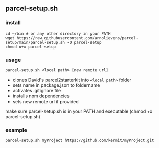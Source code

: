 ## parcel-setup.sh

### install

```
cd ~/bin # or any other directory in your PATH
wget https://raw.githubusercontent.com/arnolievens/parcel-setup/main/parcel-setup.sh -O parcel-setup
chmod u+x parcel-setup
```

### usage

`parcel-setup.sh <local path> [new remote url]`

+ clones David's parcel2starterkit into `<local path>` folder
+ sets name in package.json to foldername
+ activates .gitignore file
+ installs npm dependencies
+ sets new remote url if provided

make sure parcel-setup.sh is in your PATH and executable (chmod +x parcel-setup.sh)<br>

### example
`parcel-setup.sh myProject https://github.com/kermit/myProject.git`

